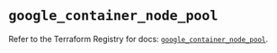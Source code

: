 # `google_container_node_pool`

Refer to the Terraform Registry for docs: [`google_container_node_pool`](https://registry.terraform.io/providers/hashicorp/google/5.25.0/docs/resources/container_node_pool).
